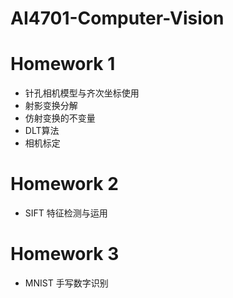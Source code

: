# AI4701-Computer-Vision

# Homework 1
- 针孔相机模型与齐次坐标使用
- 射影变换分解
- 仿射变换的不变量
- DLT算法
- 相机标定

# Homework 2
- SIFT 特征检测与运用

# Homework 3
- MNIST 手写数字识别
